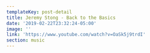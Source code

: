 ```yaml
---
templateKey: post-detail
title: Jeremy Stong - Back to the Basics
date: '2019-02-22T23:32:24-05:00'
image: ''
link: 'https://www.youtube.com/watch?v=OaSk5j9trdI'
section: music
---
```


